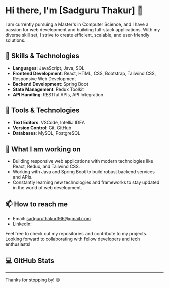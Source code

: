 # Hi there, I'm [Sadguru Thakur] 👋

I am currently pursuing a Master's in Computer Science, and I have a passion for web development and building full-stack applications. With my diverse skill set, I strive to create efficient, scalable, and user-friendly solutions.

## 🌱 Skills & Technologies

- **Languages**: JavaScript, Java, SQL
- **Frontend Development**: React, HTML, CSS, Bootstrap, Tailwind CSS, Responsive Web Development
- **Backend Development**: Spring Boot
- **State Management**: Redux Toolkit
- **API Handling**: RESTful APIs, API Integration

## 🔧 Tools & Technologies

- **Text Editors**: VSCode, IntelliJ IDEA
- **Version Control**: Git, GitHub
- **Databases**: MySQL, PostgreSQL

## 🚀 What I am working on

- Building responsive web applications with modern technologies like React, Redux, and Tailwind CSS.
- Working with Java and Spring Boot to build robust backend services and APIs.
- Constantly learning new technologies and frameworks to stay updated in the world of web development.

## 📫 How to reach me

- Email: sadguruthakur366@gmail.com
- LinkedIn: 

Feel free to check out my repositories and contribute to my projects. Looking forward to collaborating with fellow developers and tech enthusiasts!

## 💻 GitHub Stats



---

Thanks for stopping by! 😊
